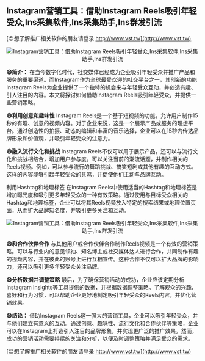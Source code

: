 ## **Instagram营销工具：借助Instagram Reels吸引年轻受众,Ins采集软件,Ins采集助手,Ins群发引流**

[😍想了解推广相关软件的朋友请登录 http://www.vst.tw](http://www.vst.tw)

 <center><img src="https://vst.tw/MP4/tuiguang/png/2.png" alt="Instagram营销工具：借助Instagram Reels吸引年轻受众,Ins采集软件,Ins采集助手,Ins群发引流"></center>

**😄简介：**
在当今数字化时代，社交媒体已经成为企业吸引年轻受众并推广产品和服务的重要渠道。而Instagram作为全球最受欢迎的社交平台之一，其创新的功能Instagram Reels为企业提供了一个独特的机会来与年轻受众互动，并创造有趣、引人注目的内容。本文将探讨如何借助Instagram Reels吸引年轻受众，并提供一些营销策略。

**😄利用创意和趣味性**
Instagram Reels是一个基于短视频的功能，允许用户制作15秒的有趣、创意的视频内容。对于企业来说，这是一个展示产品或服务的理想平台。通过创造性的拍摄、动态的编辑和丰富的音乐选择，企业可以在15秒内传达品牌形象和价值观，并吸引年轻受众的注意力。

**😄融入流行文化和挑战**
Instagram Reels不仅可以用于展示产品，还可以与流行文化和挑战相结合，增加用户参与度。可以关注当前的潮流话题，并制作相关的Reels视频。例如，可以参与流行的舞蹈挑战、搞笑短剧或其他有趣的互动方式。这样的内容能够引起年轻受众的共鸣，并促使他们主动与品牌互动。

利用Hashtag和地理标签
在Instagram Reels中使用适当的Hashtag和地理标签是增加曝光度和吸引更多年轻受众的一种有效策略。通过使用与目标受众相关的Hashtag和地理标签，企业可以将其Reels视频放入特定的搜索结果或地理位置页面，从而扩大品牌知名度，并吸引更多关注和互动。

 <center><img src="https://vst.tw/MP4/tuiguang/png/4.png" alt="Instagram营销工具：借助Instagram Reels吸引年轻受众,Ins采集软件,Ins采集助手,Ins群发引流"></center>

**😄和合作伙伴合作**
与其他用户或合作伙伴合作制作Reels视频是一个有效的营销策略。可以与行业内的意见领袖、知名博主或社交媒体达人进行合作，共同制作有趣的视频内容，并在彼此的账号上进行互相宣传。这种合作不仅可以扩大品牌的影响力，还可以吸引更多年轻受众关注品牌。

**😄分析数据并调整策略**
最后，为了确保营销活动的成功，企业应该定期分析Instagram Insights等工具提供的数据，并根据数据调整策略。了解观众的兴趣、喜好和行为习惯，可以帮助企业更好地制定吸引年轻受众的Reels内容，并优化营销效果。

**😄结论：**
借助Instagram Reels这一强大的营销工具，企业可以吸引年轻受众，并与他们建立有意义的互动。通过创意、趣味性、流行文化和合作伙伴等策略，企业可以在Instagram上打造引人注目的品牌形象，并实现更广泛的推广效果。然而，成功的营销活动需要持续的关注和分析，以便及时调整策略并满足受众的需求。

[😍想了解推广相关软件的朋友请登录 http://www.vst.tw](http://www.vst.tw)



